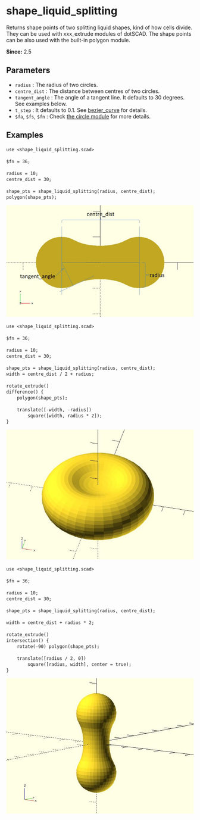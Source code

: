 # shape_liquid_splitting

Returns shape points of two splitting liquid shapes, kind of how cells divide. They can be used with xxx_extrude modules of dotSCAD. The shape points can be also used with the built-in polygon module. 

**Since:** 2.5

## Parameters

- `radius` : The radius of two circles.
- `centre_dist` : The distance between centres of two circles.
- `tangent_angle` : The angle of a tangent line. It defaults to 30 degrees. See examples below.
- `t_step` : It defaults to 0.1. See [bezier_curve](https://openhome.cc/eGossip/OpenSCAD/lib3x-bezier_curve.html) for details.
- `$fa`, `$fs`, `$fn` : Check [the circle module](https://en.wikibooks.org/wiki/OpenSCAD_User_Manual/Using_the_2D_Subsystem#circle) for more details.

## Examples

    use <shape_liquid_splitting.scad>

    $fn = 36;

    radius = 10;
    centre_dist = 30;

    shape_pts = shape_liquid_splitting(radius, centre_dist);
    polygon(shape_pts); 

![shape_liquid_splitting](images/lib3x-shape_liquid_splitting-1.JPG)

    use <shape_liquid_splitting.scad>

    $fn = 36;

    radius = 10;
    centre_dist = 30;

    shape_pts = shape_liquid_splitting(radius, centre_dist);
    width = centre_dist / 2 + radius;

    rotate_extrude() 
    difference() {    
        polygon(shape_pts);    

        translate([-width, -radius]) 
            square([width, radius * 2]);
    }

![shape_liquid_splitting](images/lib3x-shape_liquid_splitting-2.JPG)

    use <shape_liquid_splitting.scad>

    $fn = 36;

    radius = 10;
    centre_dist = 30;

    shape_pts = shape_liquid_splitting(radius, centre_dist);

    width = centre_dist + radius * 2;

    rotate_extrude() 
    intersection() { 
        rotate(-90) polygon(shape_pts);    

        translate([radius / 2, 0]) 
            square([radius, width], center = true);
    }

![shape_liquid_splitting](images/lib3x-shape_liquid_splitting-3.JPG)